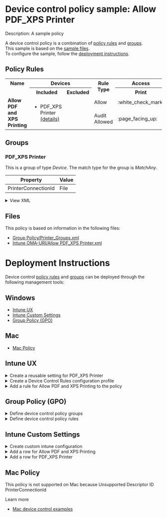 # Device control policy sample: Allow PDF_XPS Printer

Description: A sample policy

A device control policy is a combination of [policy rules](#policy-rules) and [groups](#groups).  
This sample is based on the [sample files](#files).  
To configure the sample, follow the [deployment instructions](#deployment-instructions).  

## Policy Rules
<table>
    <tr>
        <th rowspan="2" valign="top">Name</th>
        <th colspan="2" valign="top">Devices</th>
        <th rowspan="2" valign="top">Rule Type</th>
        <th colspan="1" valign="top"><center>Access</center></th><th rowspan="2" valign="top">Notification</th>
        <th rowspan="2" valign="top">Conditions</th>
    </tr>
    <tr>
        <th>Included</th>
        <th>Excluded</th>
        <th>Print</th>
        </tr><tr>
            <td rowspan="2"><b>Allow PDF and XPS Printing</b></td>
            <td rowspan="2 valign="top">
                <ul><li>PDF_XPS Printer<a href="#pdf_xps-printer" title="MatchAny [{'PrinterConnectionId': 'File'}]"> (details)</a></ul>
            </td>
            <td rowspan="2" valign="top">
                <ul></ul>
            </td>
            <td>Allow</td>
            <td>:white_check_mark:</td>
            <td>None (0)</td> 
            <td>
                <center>-</center></td>
        </tr><tr>
            <td>Audit Allowed</td>
            <td>:page_facing_up:</td>
            <td>Send event (2)</td>
            <td> 
                <center>-</center></td>
        </tr></table>

## Groups


### PDF_XPS Printer

This is a group of type *Device*. 
The match type for the group is *MatchAny*.

|  Property | Value |
|-----------|-------|
| PrinterConnectionId | File |

<details>
<summary>View XML</summary>

```xml
<Group Id="{e5170dfb-19a9-4466-8109-d36c9c912b4e}" Type="Device">
	<!-- ./Vendor/MSFT/Defender/Configuration/DeviceControl/PolicyGroups/%7Be5170dfb-19a9-4466-8109-d36c9c912b4e%7D/GroupData -->
	<Name>PDF_XPS Printer</Name>
	<MatchType>MatchAny</MatchType>
	<DescriptorIdList>
		<PrinterConnectionId>File</PrinterConnectionId>
	</DescriptorIdList>
</Group>
```
</details>


## Files
This policy is based on information in the following files:

- [Group Policy/Printer_Groups.xml](Group%20Policy/Printer_Groups.xml)
- [Intune OMA-URI/Allow PDF_XPS Printer.xml](Intune%20OMA-URI/Allow%20PDF_XPS%20Printer.xml)


# Deployment Instructions

Device control [policy rules](#policy-rules) and [groups](#groups) can be deployed through the following management tools:

## Windows
- [Intune UX](#intune-ux)
- [Intune Custom Settings](#intune-custom-settings)
- [Group Policy (GPO)](#group-policy-gpo)

## Mac
- [Mac Policy](#mac-policy)

## Intune UX

<details>
<summary>Create a reusable setting for PDF_XPS Printer</summary> 

   1. Navigate to Home > Endpoint Security > Attack Surface Reduction
   2. Click on Reusable Settings
   3. Click (+) Add
   4. Enter the PDF_XPS Printer for the name.  
   5. Optionally, enter a description
   6. Click on "Next"
   7. Set the match type toggle to MatchAny
   
      
   8. Add a Removable Storage object for PrinterConnectionId
        1. Click (+) Add
        2. Select "Reusable storage"
        3. Click on "Edit Instance"    
        4. Enter *PrinterConnectionId* for Name
        5. Enter *File* for PrinterConnectionId
        6. Click "Save"
    
   
   8. Click "Next"
   9. Click "Add"
</details>
<details>
<summary>Create a Device Control Rules configuration profile</summary>  

   1. Navigate to Home > Endpoint Security > Attack Surface Reduction
   2. Click on "Create Policy"
   3. Under Platform, select "Windows 10 and later"
   4. Under Profile, select "Device Control Rules"
   5. Click "Create"
   6. Under Name, enter **
   7. Optionally, enter a description
   8. Click "Next"
</details>


<details>
<summary>Add a rule for Allow PDF and XPS Printing to the policy</summary>


   1. Click on "+ Set reusable settings" under Included Id

   1. Click on *PDF_XPS Printer*

   1. Click on "Select"


   1. Click on "+ Edit Entry"
   1. Enter *Allow PDF and XPS Printing* for the name



   1. Select *Allow* from "Type"
   1. Select *None* from "Options"
   1. Select *Print* from "Access mask"




   1. Add another entry.  Click on "+ Add"

   1. Select *Audit Allowed* from "Type"
   1. Select *Send event* from "Options"
   1. Select *Print* from "Access mask"


   1. Click "OK"
</details>



## Group Policy (GPO)
<details>
<summary>Define device control policy groups</summary>

   1. Go to Computer Configuration > Administrative Templates > Windows Components > Microsoft Defender Antivirus > Device Control > Define device control policy groups.
   2. Save the XML below to a network share.
```xml
<Groups>
	<Group Id="{e5170dfb-19a9-4466-8109-d36c9c912b4e}" Type="Device">
		<!-- ./Vendor/MSFT/Defender/Configuration/DeviceControl/PolicyGroups/%7Be5170dfb-19a9-4466-8109-d36c9c912b4e%7D/GroupData -->
		<Name>PDF_XPS Printer</Name>
		<MatchType>MatchAny</MatchType>
		<DescriptorIdList>
			<PrinterConnectionId>File</PrinterConnectionId>
		</DescriptorIdList>
	</Group>
</Groups>
```
   3. In the Define device control policy groups window, select *Enabled* and specify the network share file path containing the XML groups data.
</details>

<details>
<summary>Define device control policy rules</summary>
 
  1. Go to Computer Configuration > Administrative Templates > Windows Components > Microsoft Defender Antivirus > Device Control > Define device control policy rules.
  2. Save the XML below to a network share.
```xml
<PolicyRules>
	<PolicyRule Id="{f5877f47-78ab-4f33-94e4-c44f18ec6dca}" >
		<!-- ./Vendor/MSFT/Defender/Configuration/DeviceControl/PolicyRules/%7Bf5877f47-78ab-4f33-94e4-c44f18ec6dca%7D/RuleData -->
		<Name>Allow PDF and XPS Printing</Name>
		<IncludedIdList>
			<GroupId>{e5170dfb-19a9-4466-8109-d36c9c912b4e}</GroupId>
		</IncludedIdList>
		<ExcludedIdList>
		</ExcludedIdList>
		<Entry Id="{12bd5f8e-94e8-4205-a990-635c24e43c59}">
			<Type>Allow</Type>
			<AccessMask>64</AccessMask>
			<Options>0</Options>
		</Entry>
		<Entry Id="{0fef09f8-7a68-4827-841b-d48afef6ba4c}">
			<Type>AuditAllowed</Type>
			<AccessMask>64</AccessMask>
			<Options>2</Options>
		</Entry>
	</PolicyRule>
</PolicyRules>
```
  3. In the Define device control policy rules window, select *Enabled*, and enter the network share file path containing the XML rules data.
</details>

## Intune Custom Settings

<details>
<summary>Create custom intune configuration</summary>

   1. Navigate to Devices > Configuration profiles
   2. Click Create (New Policy)
   3. Select Platform "Windows 10 and Later"
   4. Select Profile "Templates"
   5. Select Template Name "Custom"
   6. Click "Create"
   7. Under Name, enter **
   8. Optionally, enter a description
   9. Click "Next" 
</details>
<details>
<summary>Add a row for Allow PDF and XPS Printing</summary>  
   
   1. Click "Add"
   2. For Name, enter *Allow PDF and XPS Printing*
   3. For Description, enter **
   4. For OMA-URI, enter  *./Vendor/MSFT/Defender/Configuration/DeviceControl/PolicyRules/%7Bf5877f47-78ab-4f33-94e4-c44f18ec6dca%7D/RuleData*
   5. For Data type, select *String (XML File)*
   
        
   6. For Custom XML, select  *.\Intune OMA-URI\Allow PDF_XPS Printer.xml*
         
   
   
   7. Click "Save"
</details>
<details>
<summary>Add a row for PDF_XPS Printer</summary>  
   
   1. Click "Add"
   2. For Name, enter *PDF_XPS Printer*
   3. For Description, enter **
   4. For OMA-URI, enter  *./Vendor/MSFT/Defender/Configuration/DeviceControl/PolicyGroups/%7Be5170dfb-19a9-4466-8109-d36c9c912b4e%7D/GroupData*
   5. For Data type, select *String (XML File)*
   
        
   6. For Custom XML, select  *.\Intune OMA-URI\PDF_XPS Printer.xml*
         
   
   
   7. Click "Save"
</details>


## Mac Policy

This policy is not supported on Mac because Unsupported Descriptor ID PrinterConnectionId

Learn more
- [Mac device control examples](../Removable%20Storage%20Access%20Control%20Samples/macOS/policy/examples/README.md)

